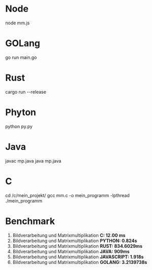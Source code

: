 # Node

node mm.js

# GOLang

go run main.go

# Rust

cargo run --release

# Phyton

python py.py

# Java

javac mp.java
java mp.java

# C

cd /c/mein_projekt/
gcc mm.c -o mein_programm -lpthread
./mein_programm

# Benchmark

1. Bildverarbeitung und Matrixmultiplikation <b>C: 12.00 ms</b>
2. Bildverarbeitung und Matrixmultiplikation <b>PYTHON: 0.824s</b>
3. Bildverarbeitung und Matrixmultiplikation <b>RUST: 834.6029ms</b>
4. Bildverarbeitung und Matrixmultiplikation <b>JAVA: 909ms</b>
5. Bildverarbeitung und Matrixmultiplikation <b>JAVASCRIPT: 1.918s</b>
6. Bildverarbeitung und Matrixmultiplikation <b>GOLANG: 3.2139738s</b>
